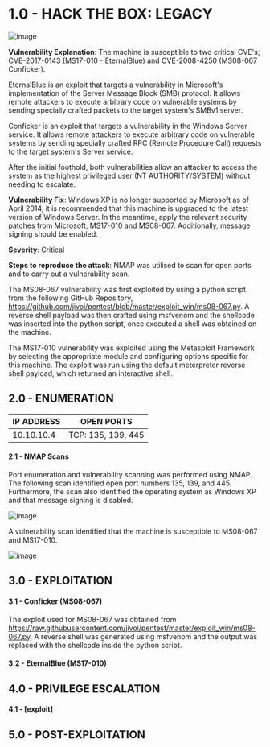 # 1.0 - HACK THE BOX: LEGACY

![image](https://github.com/Gladoodles/hackthebox_machines/assets/96867367/0dcdac0e-be06-4750-9bb9-fc15fe091d3b)

**Vulnerability Explanation**: The machine is susceptible to two critical CVE's; CVE-2017-0143 (MS17-010 - EternalBlue) and CVE-2008-4250 (MS08-067 Conficker). 

EternalBlue is an exploit that targets a vulnerability in Microsoft's implementation of the Server Message Block (SMB) protocol. It allows remote attackers to execute arbitrary code on vulnerable systems by sending specially crafted packets to the target system's SMBv1 server. 

Conficker is an exploit that targets a vulnerability in the Windows Server service. It allows remote attackers to execute arbitrary code on vulnerable systems by sending specially crafted RPC (Remote Procedure Call) requests to the target system's Server service.

After the initial foothold, both vulnerabilities allow an attacker to access the system as the highest privileged user (NT AUTHORITY/SYSTEM) without needing to escalate. 

**Vulnerability Fix**: Windows XP is no longer supported by Microsoft as of April 2014, it is recommended that this machine is upgraded to the latest version of Windows Server. In the meantime, apply the relevant security patches from Microsoft, MS17-010 and MS08-067. Additionally, message signing should be enabled. 

**Severity**: Critical

**Steps to reproduce the attack**: NMAP was utilised to scan for open ports and to carry out a vulnerability scan. 

The MS08-067 vulnerability was first exploited by using a python script from the following GitHub Repository, https://github.com/jivoi/pentest/blob/master/exploit_win/ms08-067.py. A reverse shell payload was then crafted using msfvenom and the shellcode was inserted into the python script, once executed a shell was obtained on the machine. 

The MS17-010 vulnerability was exploited using the Metasploit Framework by selecting the appropriate module and configuring options specific for this machine. The exploit was run using the default meterpreter reverse shell payload, which returned an interactive shell. 

## 2.0 - ENUMERATION
| **IP ADDRESS** | **OPEN PORTS** |
|----------|--------------------|
| 10.10.10.4 | TCP: 135, 139, 445 |

#### **2.1 - NMAP Scans** 

Port enumeration and vulnerability scanning was performed using NMAP. The following scan identified open port numbers 135, 139, and 445. Furthermore, the scan also identified the operating system as Windows XP and that message signing is disabled. 

![image](https://github.com/Gladoodles/hackthebox_machines/assets/96867367/09e0dd8f-ed6d-4237-8450-dc3d5d6ac716)

A vulnerability scan identified that the machine is susceptible to MS08-067 and MS17-010. 

![image](https://github.com/Gladoodles/hackthebox_machines/assets/96867367/7f8455ee-d4c3-4ca4-9423-c09968d01ea0)

## 3.0 - EXPLOITATION

#### **3.1 - Conficker (MS08-067)**

The exploit used for MS08-067 was obtained from https://raw.githubusercontent.com/jivoi/pentest/master/exploit_win/ms08-067.py. A reverse shell was generated using msfvenom and the output was replaced with the shellcode inside the python script. 


 



#### **3.2 - EternalBlue (MS17-010)** 

## 4.0 - PRIVILEGE ESCALATION 

#### **4.1 - [exploit]**

## 5.0 - POST-EXPLOITATION 

